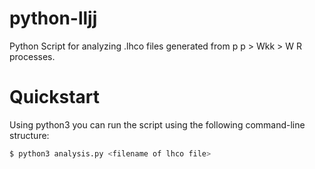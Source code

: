 # python-lljj
Python Script for analyzing .lhco files generated from p p > Wkk > W R processes.

# Quickstart
Using python3 you can run the script using the following command-line structure:

  ```sh
$ python3 analysis.py <filename of lhco file>
```
